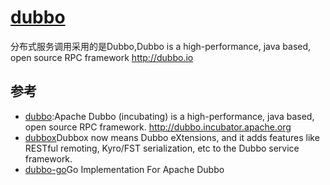 # [dubbo](https://github.com/alibaba/dubbo)

分布式服务调用采用的是Dubbo,Dubbo is a high-performance, java based, open source RPC framework <http://dubbo.io>

## 参考

* [dubbo](https://github.com/apache/dubbo):Apache Dubbo (incubating) is a high-performance, java based, open source RPC framework. <http://dubbo.incubator.apache.org>
* [dubbox](https://github.com/dangdangdotcom/dubbox)Dubbox now means Dubbo eXtensions, and it adds features like RESTful remoting, Kyro/FST serialization, etc to the Dubbo service framework.
* [dubbo-go](https://github.com/apache/dubbo-go)Go Implementation For Apache Dubbo
